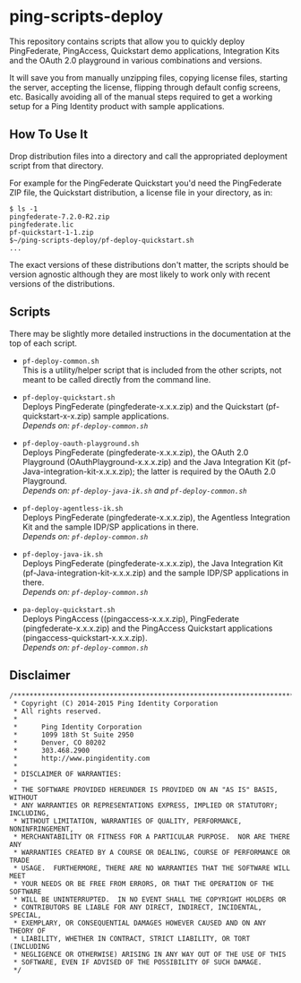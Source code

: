 ping-scripts-deploy
===================
This repository contains scripts that allow you to quickly deploy PingFederate, PingAccess,
Quickstart demo applications, Integration Kits and the OAuth 2.0 playground in various
combinations and versions.

It will save you from manually unzipping files, copying license files, starting the
server, accepting the license, flipping through default config screens, etc. Basically 
avoiding all of the manual steps required to get a working setup for a Ping Identity
product with sample applications.

How To Use It
-------------
Drop distribution files into a directory and call the appropriated deployment script from
that directory.

For example for the PingFederate Quickstart you'd need the PingFederate ZIP file,
the Quickstart distribution, a license file in your directory, as in:
    
    $ ls -1
    pingfederate-7.2.0-R2.zip
    pingfederate.lic
    pf-quickstart-1-1.zip
    $~/ping-scripts-deploy/pf-deploy-quickstart.sh
    ...

The exact versions of these distributions don't matter, the scripts should be version agnostic
although they are most likely to work only with recent versions of the distributions.

Scripts
-------
There may be slightly more detailed instructions in the documentation at the top of each script.

- `pf-deploy-common.sh`  
This is a utility/helper script that is included from the other scripts, not meant to
be called directly from the command line.

- `pf-deploy-quickstart.sh`  
Deploys PingFederate (pingfederate-x.x.x.zip) and the Quickstart (pf-quickstart-x-x.zip) sample applications.  
*Depends on: `pf-deploy-common.sh`*
 
- `pf-deploy-oauth-playground.sh`  
Deploys PingFederate (pingfederate-x.x.x.zip), the OAuth 2.0 Playground (OAuthPlayground-x.x.x.zip)
and the Java Integration Kit (pf-Java-integration-kit-x.x.x.zip); the latter is required by the
OAuth 2.0 Playground.  
*Depends on: `pf-deploy-java-ik.sh` and `pf-deploy-common.sh`*

- `pf-deploy-agentless-ik.sh`  
Deploys PingFederate (pingfederate-x.x.x.zip), the Agentless Integration Kit and the
sample IDP/SP applications in there.  
*Depends on: `pf-deploy-common.sh`*

- `pf-deploy-java-ik.sh`  
Deploys PingFederate (pingfederate-x.x.x.zip), the Java Integration Kit (pf-Java-integration-kit-x.x.x.zip)
and the sample IDP/SP applications in there.  
*Depends on: `pf-deploy-common.sh`*
 
- `pa-deploy-quickstart.sh`  
Deploys PingAccess ((pingaccess-x.x.x.zip), PingFederate (pingfederate-x.x.x.zip) and
the PingAccess Quickstart applications (pingaccess-quickstart-x.x.x.zip).  
*Depends on: `pf-deploy-common.sh`*

Disclaimer
----------
    /***************************************************************************
     * Copyright (C) 2014-2015 Ping Identity Corporation
     * All rights reserved.
     *
     *      Ping Identity Corporation
     *      1099 18th St Suite 2950
     *      Denver, CO 80202
     *      303.468.2900
     *      http://www.pingidentity.com
     *
     * DISCLAIMER OF WARRANTIES:
     *
     * THE SOFTWARE PROVIDED HEREUNDER IS PROVIDED ON AN "AS IS" BASIS, WITHOUT
     * ANY WARRANTIES OR REPRESENTATIONS EXPRESS, IMPLIED OR STATUTORY; INCLUDING,
     * WITHOUT LIMITATION, WARRANTIES OF QUALITY, PERFORMANCE, NONINFRINGEMENT,
     * MERCHANTABILITY OR FITNESS FOR A PARTICULAR PURPOSE.  NOR ARE THERE ANY
     * WARRANTIES CREATED BY A COURSE OR DEALING, COURSE OF PERFORMANCE OR TRADE
     * USAGE.  FURTHERMORE, THERE ARE NO WARRANTIES THAT THE SOFTWARE WILL MEET
     * YOUR NEEDS OR BE FREE FROM ERRORS, OR THAT THE OPERATION OF THE SOFTWARE
     * WILL BE UNINTERRUPTED.  IN NO EVENT SHALL THE COPYRIGHT HOLDERS OR
     * CONTRIBUTORS BE LIABLE FOR ANY DIRECT, INDIRECT, INCIDENTAL, SPECIAL,
     * EXEMPLARY, OR CONSEQUENTIAL DAMAGES HOWEVER CAUSED AND ON ANY THEORY OF
     * LIABILITY, WHETHER IN CONTRACT, STRICT LIABILITY, OR TORT (INCLUDING
     * NEGLIGENCE OR OTHERWISE) ARISING IN ANY WAY OUT OF THE USE OF THIS
     * SOFTWARE, EVEN IF ADVISED OF THE POSSIBILITY OF SUCH DAMAGE.
     */
